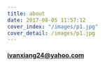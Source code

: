 ```yaml
---
title: about
date: 2017-08-05 11:57:12
cover_index: "/images/p1.jpg"
cover_detail: /images/p1.jpg
---
```



#### ivanxiang24@yahoo.com
